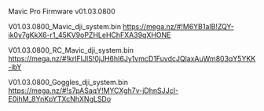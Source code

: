 Mavic Pro Firmware v01.03.0800

V01.03.0800_Mavic_dji_system.bin
https://mega.nz/#!M6YB1aIB!ZQY-ik0y7gKkX6-r1_45KV9oPZHLeHChFXA39qXHONE

V01.03.0800_RC_Mavic_dji_system.bin
https://mega.nz/#!krIFlJIS!0jJH6hI6Jy1vmcD1FuvdcJQlaxAuWm803qY5YKK-ibY

V01.03.0800_Goggles_dji_system.bin
https://mega.nz/#!s7pASaqY!MYCXgh7v-jDhnSJJcI-E0ihM_8YnKpYTXcNhXNgLSDo
